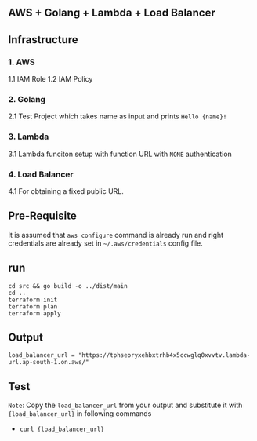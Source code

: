 ## AWS + Golang + Lambda + Load Balancer

## Infrastructure

### 1. AWS
1.1 IAM Role
1.2 IAM Policy

### 2. Golang
2.1 Test Project which takes name as input and prints `Hello {name}!`

### 3. Lambda
3.1 Lambda funciton setup with function URL with `NONE` authentication

### 4. Load Balancer
4.1 For obtaining a fixed public URL.

## Pre-Requisite
It is assumed that `aws configure` command is already run and right credentials are already set in `~/.aws/credentials` config file.

## run
```
cd src && go build -o ../dist/main
cd ..
terraform init
terraform plan
terraform apply
```

## Output
```
load_balancer_url = "https://tphseoryxehbxtrhb4x5ccwglq0xvvtv.lambda-url.ap-south-1.on.aws/"
```

## Test
`Note`: Copy the `load_balancer_url` from your output and substitute it with `{load_balancer_url}` in following commands

- `curl {load_balancer_url}`
